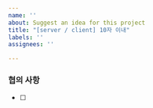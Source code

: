 ```yaml
---
name: ''
about: Suggest an idea for this project
title: "[server / client] 10자 이내"
labels: ''
assignees: ''

---
```


### 협의 사항
-[ ]
